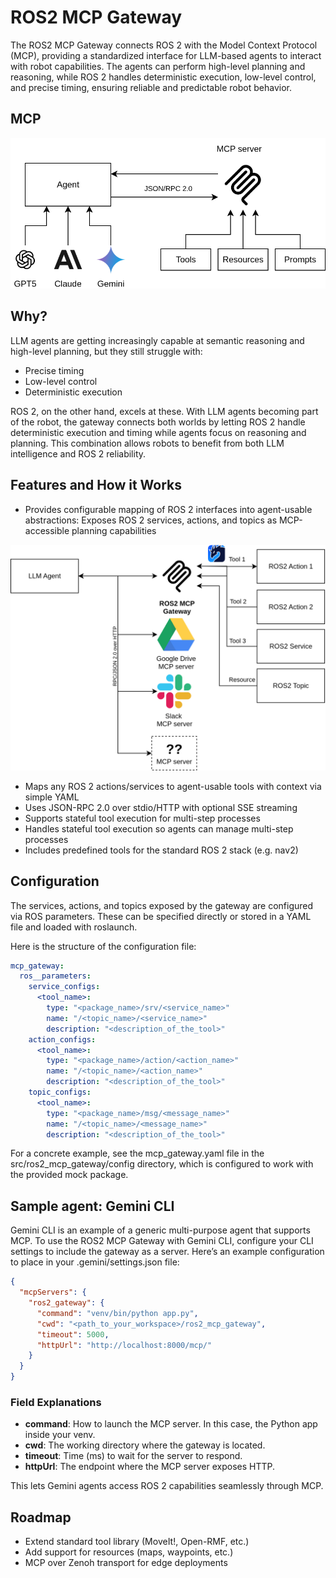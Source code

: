 # ROS2 MCP Gateway

The ROS2 MCP Gateway connects ROS 2 with the Model Context Protocol (MCP), providing a standardized interface for LLM-based agents to interact with robot capabilities. The agents can perform high-level planning and reasoning, while ROS 2 handles deterministic execution, low-level control, and precise timing, ensuring reliable and predictable robot behavior.


## MCP

![MCP Architecture](mcp_architecture.png)

## Why?

LLM agents are getting increasingly capable at semantic reasoning and high-level planning, but they still struggle with:

- Precise timing
- Low-level control
- Deterministic execution

ROS 2, on the other hand, excels at these. With LLM agents becoming part of the robot, the gateway connects both worlds by letting ROS 2 handle deterministic execution and timing while agents focus on reasoning and planning. This combination allows robots to benefit from both LLM intelligence and ROS 2 reliability.

## Features and How it Works

- Provides configurable mapping of ROS 2 interfaces into agent-usable abstractions: Exposes ROS 2 services, actions, and topics as MCP-accessible planning capabilities

![ROS2 MCP Gateway Architecture](mcp_gateway_architecture.png)

- Maps any ROS 2 actions/services to agent-usable tools with context via simple YAML
- Uses JSON-RPC 2.0 over stdio/HTTP with optional SSE streaming
- Supports stateful tool execution for multi-step processes
- Handles stateful tool execution so agents can manage multi-step processes
- Includes predefined tools for the standard ROS 2 stack (e.g. nav2)

## Configuration

The services, actions, and topics exposed by the gateway are configured via ROS parameters. These can be specified directly or stored in a YAML file and loaded with roslaunch.

Here is the structure of the configuration file:

```yaml
mcp_gateway:
  ros__parameters:
    service_configs:
      <tool_name>:
        type: "<package_name>/srv/<service_name>"
        name: "/<topic_name>/<service_name>"
        description: "<description_of_the_tool>"
    action_configs:
      <tool_name>:
        type: "<package_name>/action/<action_name>"
        name: "/<topic_name>/<action_name>"
        description: "<description_of_the_tool>"
    topic_configs:
      <tool_name>:
        type: "<package_name>/msg/<message_name>"
        name: "/<topic_name>/<message_name>"
        description: "<description_of_the_tool>"
```

For a concrete example, see the mcp_gateway.yaml file in the src/ros2_mcp_gateway/config directory, which is configured to work with the provided mock package.

## Sample agent: Gemini CLI

Gemini CLI is an example of a generic multi-purpose agent that supports MCP. To use the ROS2 MCP Gateway with Gemini CLI, configure your CLI settings to include the gateway as a server. Here’s an example configuration to place in your .gemini/settings.json file:

```json
{
  "mcpServers": {
    "ros2_gateway": {
      "command": "venv/bin/python app.py",
      "cwd": "<path_to_your_workspace>/ros2_mcp_gateway",
      "timeout": 5000,
      "httpUrl": "http://localhost:8000/mcp/"
    }
  }
}
```

### Field Explanations

- **command**: How to launch the MCP server. In this case, the Python app inside your venv.
- **cwd**: The working directory where the gateway is located.
- **timeout**: Time (ms) to wait for the server to respond.
- **httpUrl**: The endpoint where the MCP server exposes HTTP.

This lets Gemini agents access ROS 2 capabilities seamlessly through MCP.

## Roadmap

- Extend standard tool library (MoveIt!, Open-RMF, etc.)
- Add support for resources (maps, waypoints, etc.)
- MCP over Zenoh transport for edge deployments
